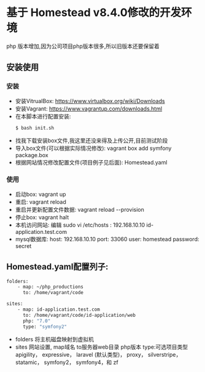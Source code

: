 # 基于 Homestead v8.4.0修改的开发环境

php 版本增加,因为公司项目php版本很多,所以旧版本还要保留着

## 安装使用

### 安装

- 安装VitrualBox: https://www.virtualbox.org/wiki/Downloads
- 安装Vagrant: https://www.vagrantup.com/downloads.html
- 在本脚本进行配置安装: 
	```bash
	$ bash init.sh
	```
- 找我下载安装box文件,我这里还没来得及上传公开,目前测试阶段
- 导入box文件(可以根据实际情况修改): vagrant box add symfony package.box 
- 根据网站情况修改配置文件(项目例子见后面): Homestead.yaml

### 使用

- 启动box: vagrant up
- 重启: vagrant reload
- 重启并更新配置文件数据: vagrant reload --provision
- 停止box: vagrant halt
- 本机访问网站:  编辑 sudo vi /etc/hosts : 192.168.10.10 id-application.test.com
- mysql数据库:  host: 192.168.10.10 port: 33060 user: homestead password: secret


## Homestead.yaml配置列子:

```bash
folders:
    - map: ~/php_productions
      to: /home/vagrant/code

sites:
    - map: id-application.test.com
      to: /home/vagrant/code/id-application/web
      php: "7.0"
      type: "symfony2"
```

- folders 将主机磁盘映射到虚拟机
- sites 网站设置, map域名 to服务器web目录 php版本 type:可选项目类型 apigility， expressive， laravel (默认类型)， proxy， silverstripe， statamic， symfony2， symfony4，和 zf
